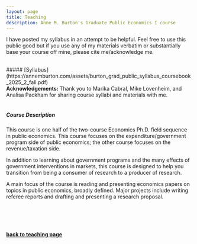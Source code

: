 ```yaml
---
layout: page
title: Teaching
description: Anne M. Burton's Graduate Public Economics I course
---
```


I have posted my syllabus in an attempt to be helpful. Feel free to use this public good but if you use any of my materials verbatim or substantially base your course off mine, please cite me/acknowledge me.

<br/>
##### [Syllabus](https://annemburton.com/assets/burton_grad_public_syllabus_coursebook_2025_2_fall.pdf)

<br/>
<strong> Acknowledgements: </strong> Thank you to Marika Cabral, Mike Lovenheim, and Analisa Packham for sharing course syllabi and materials with me.

<br/>
<br/>

##### Course Description

This course is one half of the two-course Economics Ph.D. field sequence in public economics. This course focuses on the expenditure/government program side of public economics; the other course focuses on the revenue/taxation side.

In addition to learning about government programs and the many effects of government interventions in markets, this course is designed to help you transition from being a consumer of research to a producer of research.

A main focus of the course is reading and presenting economics papers on topics in public economics, broadly defined. Major projects include writing referee reports and drafting and presenting a research proposal.


<br/>
<br/>
<br/>

#### [back to teaching page](https://annemburton.com/pages/teaching.html)

<!-- Note: this is how to write a comment in HTML. Everything in here won't show up on your webpage.-->

<!--
To increase the size of the title, use fewer # in front of the paper title.
To decrease the size of the title, use more #. 
To remove the italics, remove the * before and after the description
To remove the underline from the title, remove the <u> tags (<u> and </u>)
-->
